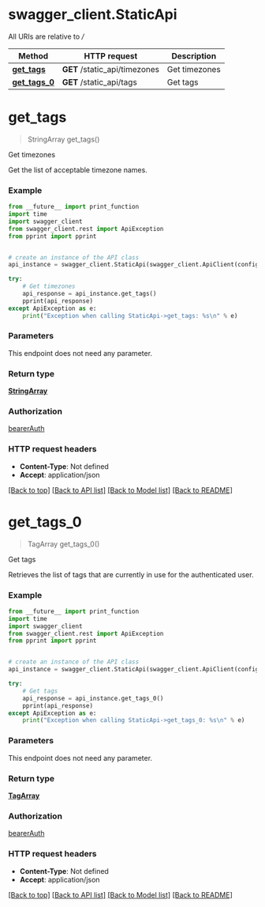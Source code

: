 # swagger_client.StaticApi

All URIs are relative to */*

Method | HTTP request | Description
------------- | ------------- | -------------
[**get_tags**](StaticApi.md#get_tags) | **GET** /static_api/timezones | Get timezones
[**get_tags_0**](StaticApi.md#get_tags_0) | **GET** /static_api/tags | Get tags

# **get_tags**
> StringArray get_tags()

Get timezones

Get the list of acceptable timezone names.

### Example
```python
from __future__ import print_function
import time
import swagger_client
from swagger_client.rest import ApiException
from pprint import pprint


# create an instance of the API class
api_instance = swagger_client.StaticApi(swagger_client.ApiClient(configuration))

try:
    # Get timezones
    api_response = api_instance.get_tags()
    pprint(api_response)
except ApiException as e:
    print("Exception when calling StaticApi->get_tags: %s\n" % e)
```

### Parameters
This endpoint does not need any parameter.

### Return type

[**StringArray**](StringArray.md)

### Authorization

[bearerAuth](../README.md#bearerAuth)

### HTTP request headers

 - **Content-Type**: Not defined
 - **Accept**: application/json

[[Back to top]](#) [[Back to API list]](../README.md#documentation-for-api-endpoints) [[Back to Model list]](../README.md#documentation-for-models) [[Back to README]](../README.md)

# **get_tags_0**
> TagArray get_tags_0()

Get tags

Retrieves the list of tags that are currently in use for the authenticated user.

### Example
```python
from __future__ import print_function
import time
import swagger_client
from swagger_client.rest import ApiException
from pprint import pprint


# create an instance of the API class
api_instance = swagger_client.StaticApi(swagger_client.ApiClient(configuration))

try:
    # Get tags
    api_response = api_instance.get_tags_0()
    pprint(api_response)
except ApiException as e:
    print("Exception when calling StaticApi->get_tags_0: %s\n" % e)
```

### Parameters
This endpoint does not need any parameter.

### Return type

[**TagArray**](TagArray.md)

### Authorization

[bearerAuth](../README.md#bearerAuth)

### HTTP request headers

 - **Content-Type**: Not defined
 - **Accept**: application/json

[[Back to top]](#) [[Back to API list]](../README.md#documentation-for-api-endpoints) [[Back to Model list]](../README.md#documentation-for-models) [[Back to README]](../README.md)

